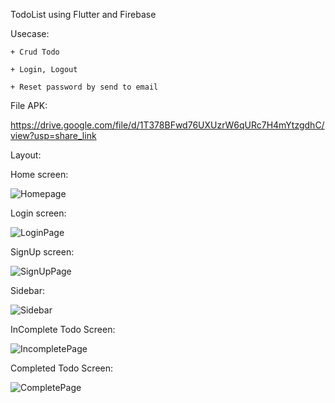 TodoList using Flutter and Firebase

Usecase:

    + Crud Todo
    
    + Login, Logout
    
    + Reset password by send to email

File APK:

https://drive.google.com/file/d/1T378BFwd76UXUzrW6qURc7H4mYtzgdhC/view?usp=share_link

Layout:

Home screen:

![Homepage](https://user-images.githubusercontent.com/102457174/221350438-2a1b216c-4b50-48f3-b565-9e98308fbfbf.png)

Login screen:

![LoginPage](https://user-images.githubusercontent.com/102457174/221350445-e48b7616-a9bf-42bc-9ec0-b81d74ff51e1.png)

SignUp screen:

![SignUpPage](https://user-images.githubusercontent.com/102457174/221350450-79ea85f1-d69a-4a30-9316-d19dd4f868be.png)

Sidebar:

![Sidebar](https://user-images.githubusercontent.com/102457174/221350448-f2f17939-64af-461d-b0d5-63d51d2d8e22.png)

InComplete Todo Screen:
    
![IncompletePage](https://user-images.githubusercontent.com/102457174/221350275-96b8013a-1a0c-4380-baad-4005b0778d16.png)

Completed Todo Screen:

![CompletePage](https://user-images.githubusercontent.com/102457174/221350272-f978d682-640e-44d1-a858-f147a842ce29.png)
    
